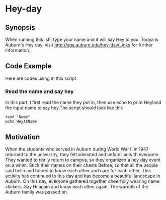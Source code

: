 # Hey-day
## Synopsis
When running this .sh, type your name and it will say Hey to you.
Todya is Auburn's Hey day, visit http://sga.auburn.edu/hey-day/Links for further information.
## Code Example
Here are codes using in this script.
###  Read the name and say hey
In this part, I first read the name they put in, then use echo to print Hey!and the input name to say hey.The script should look like this
```Shell
read "Name"
echo Hey!$Name
```
## Motivation
When the students who served in Auburn during World War II in 1947 returned to the university, they felt alienated and unfamiliar with everyone. They wanted to really return to campus, so they organized a hey day event on a whim. Stick their names on their chests Before, so that all the people said hello and hoped to know each other and care for each other. This activity has continued to this day and has become a beautiful landscape in Auburn. On this day, everyone gathered together cheerfully wearing name stickers. Say Hi again and know each other again. The warmth of the Auburn family was passed on.
